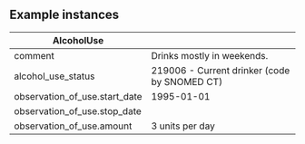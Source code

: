 ## Example instances

| AlcoholUse                    |                            |
|-------------------------------|----------------------------|
| comment                       | Drinks mostly in weekends. |
| alcohol_use_status            | 219006 - Current drinker (code by SNOMED CT) |
| observation_of_use.start_date | 1995-01-01 |
| observation_of_use.stop_date  |   |
| observation_of_use.amount     | 3 units per day |


